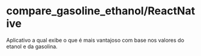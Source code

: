 # compare_gasoline_ethanol/ReactNative
Aplicativo a qual exibe o que é mais vantajoso com base nos valores do etanol e da gasolina.
